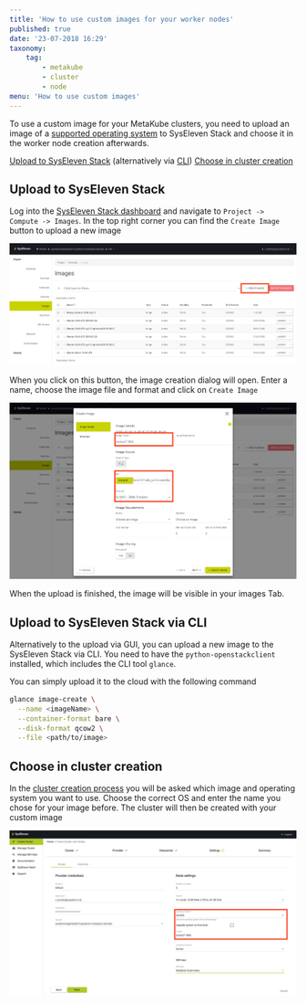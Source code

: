 ```yaml
---
title: 'How to use custom images for your worker nodes'
published: true
date: '23-07-2018 16:29'
taxonomy:
    tag:
        - metakube
        - cluster
        - node
menu: 'How to use custom images'
---
```


To use a custom image for your MetaKube clusters, you need to upload an image of a [supported operating system](../../02.Documentation/03.supported-operating-systems/default.en.md) to SysEleven Stack and choose it in the worker node creation afterwards.

[Upload to SysEleven Stack](#upload-to-syseleven-stack) (alternatively via [CLI](#upload-to-syseleven-stack-via-cli))
[Choose in cluster creation](#choose-in-cluster-creation)

## Upload to SysEleven Stack

Log into the [SysEleven Stack dashboard](https://dashboard.cloud.syseleven.net/) and navigate to `Project -> Compute -> Images`. In the top right corner you can find the `Create Image` button to upload a new image

![Overview of the images tab](image_images-overview.png)

When you click on this button, the image creation dialog will open. Enter a name, choose the image file and format and click on `Create Image`

![Image creation tab with filled out information](image_images-creation.png)

When the upload is finished, the image will be visible in your images Tab.

## Upload to SysEleven Stack via CLI

Alternatively to the upload via GUI, you can upload a new image to the SysEleven Stack via CLI. You need to have the `python-openstackclient` installed, which includes the CLI tool `glance`.

You can simply upload it to the cloud with the following command

``` bash
glance image-create \
  --name <imageName> \
  --container-format bare \
  --disk-format qcow2 \
  --file <path/to/image>
```

## Choose in cluster creation

In the [cluster creation process](../02.create-a-cluster/default.en.md) you will be asked which image and operating system you want to use. Choose the correct OS and enter the name you chose for your image before. The cluster will then be created with your custom image

![Cluster creation tab with custom image chosen](image_cluster-creation.png)
